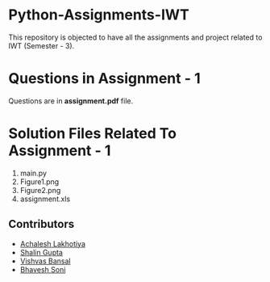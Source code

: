 # Python-Assignments-IWT
This repository is objected to have all the assignments and project related to IWT (Semester - 3).
<h1> Questions in Assignment - 1</h1>
<p> Questions are in <b><span>assignment.pdf</span></b> file.</p>
<h1> Solution Files Related To Assignment - 1</h1>
<ol>
  <li> main.py </li>
  <li> Figure1.png </li>
  <li> Figure2.png </li>
  <li> assignment.xls </li>
 </ol>
 <h2> Contributors </h2>
 <ul>
  <li><a href = "https://www.linkedin.com/in/achal2702"> Achalesh Lakhotiya </a></li>
  <li><a href = "#"> Shalin Gupta </a></li>
  <li><a href = "#"> Vishvas Bansal </a></li>
  <li><a href = "#"> Bhavesh Soni </a></li>
  </ul>
